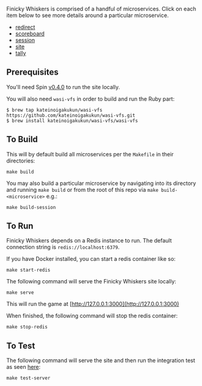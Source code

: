 Finicky Whiskers is comprised of a handful of microservices. Click on each item
below to see more details around a particular microservice.

- [redirect](./redirect/README.md)
- [scoreboard](./scoreboard/README.md)
- [session](./session/README.md)
- [site](./site/README.md)
- [tally](./tally/README.md)

## Prerequisites

You'll need Spin [v0.4.0](https://github.com/fermyon/spin/releases/tag/v0.4.0)
to run the site locally.

You will also need `wasi-vfs` in order to build and run the Ruby part:
```
$ brew tap kateinoigakukun/wasi-vfs https://github.com/kateinoigakukun/wasi-vfs.git
$ brew install kateinoigakukun/wasi-vfs/wasi-vfs
```

## To Build

This will by default build all microservices per the `Makefile` in their directories:

```console
make build
```

You may also build a particular microservice by navigating into its directory
and running `make build` or from the root of this repo via
`make build-<microservice>` e.g.:

```console
make build-session
```

## To Run

Finicky Whiskers depends on a Redis instance to run. The default connection
string is `redis://localhost:6379`.

If you have Docker installed, you can start a redis container like so:

```console
make start-redis
```

The following command will serve the Finicky Whiskers site locally:

```console
make serve
```

This will run the game at [http://127.0.0.1:3000](http://127.0.0.1:3000)

When finished, the following command will stop the redis container:

```console
make stop-redis
```

## To Test

The following command will serve the site and then run the integration test
as seen [here](./tests/test-server.sh):

```console
make test-server
```
